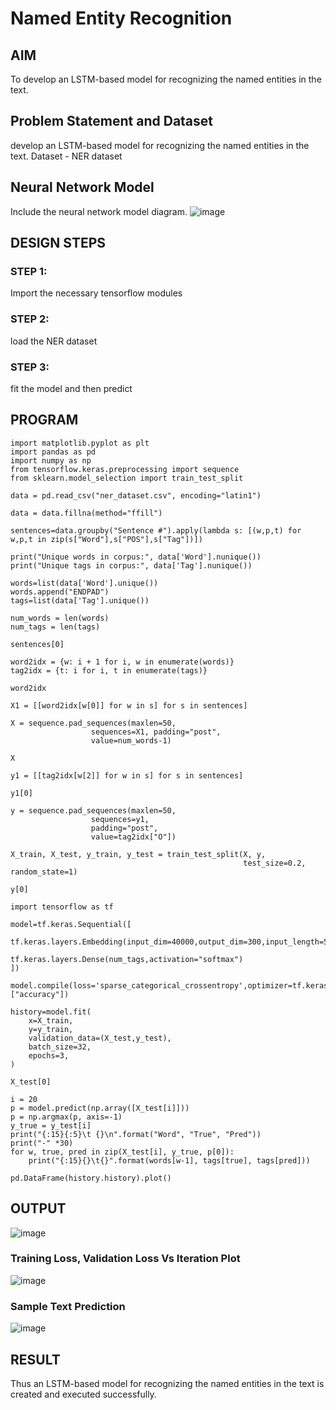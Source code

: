 # Named Entity Recognition

## AIM

To develop an LSTM-based model for recognizing the named entities in the text.

## Problem Statement and Dataset
develop an LSTM-based model for recognizing the named entities in the text. Dataset - NER dataset
## Neural Network Model

Include the neural network model diagram.
![image](https://user-images.githubusercontent.com/75235128/199037523-16fc643c-44e5-4f83-88df-adcb694b925a.png)

## DESIGN STEPS

### STEP 1:
Import the necessary tensorflow modules

### STEP 2:
load the NER dataset

### STEP 3:
fit the model and then predict

## PROGRAM

```
import matplotlib.pyplot as plt
import pandas as pd
import numpy as np
from tensorflow.keras.preprocessing import sequence
from sklearn.model_selection import train_test_split

data = pd.read_csv("ner_dataset.csv", encoding="latin1")

data = data.fillna(method="ffill")

sentences=data.groupby("Sentence #").apply(lambda s: [(w,p,t) for w,p,t in zip(s["Word"],s["POS"],s["Tag"])])

print("Unique words in corpus:", data['Word'].nunique())
print("Unique tags in corpus:", data['Tag'].nunique())

words=list(data['Word'].unique())
words.append("ENDPAD")
tags=list(data['Tag'].unique())

num_words = len(words)
num_tags = len(tags)

sentences[0]

word2idx = {w: i + 1 for i, w in enumerate(words)}
tag2idx = {t: i for i, t in enumerate(tags)}

word2idx

X1 = [[word2idx[w[0]] for w in s] for s in sentences]

X = sequence.pad_sequences(maxlen=50,
                  sequences=X1, padding="post",
                  value=num_words-1)

X

y1 = [[tag2idx[w[2]] for w in s] for s in sentences]

y1[0]

y = sequence.pad_sequences(maxlen=50,
                  sequences=y1,
                  padding="post",
                  value=tag2idx["O"])

X_train, X_test, y_train, y_test = train_test_split(X, y,
                                                    test_size=0.2, random_state=1)

y[0]

import tensorflow as tf

model=tf.keras.Sequential([
                     tf.keras.layers.Embedding(input_dim=40000,output_dim=300,input_length=50,embeddings_initializer='uniform'),
                     tf.keras.layers.Dense(num_tags,activation="softmax")
])

model.compile(loss='sparse_categorical_crossentropy',optimizer=tf.keras.optimizers.Adam(),metrics=["accuracy"])

history=model.fit(
    x=X_train,
    y=y_train,
    validation_data=(X_test,y_test),
    batch_size=32, 
    epochs=3,
)

X_test[0]

i = 20
p = model.predict(np.array([X_test[i]]))
p = np.argmax(p, axis=-1)
y_true = y_test[i]
print("{:15}{:5}\t {}\n".format("Word", "True", "Pred"))
print("-" *30)
for w, true, pred in zip(X_test[i], y_true, p[0]):
    print("{:15}{}\t{}".format(words[w-1], tags[true], tags[pred]))

pd.DataFrame(history.history).plot()
```

## OUTPUT
![image](https://user-images.githubusercontent.com/75235128/199038069-c449b319-ecd4-4b63-b6c4-238725053d2a.png)

### Training Loss, Validation Loss Vs Iteration Plot
![image](https://user-images.githubusercontent.com/75235128/199038159-b0b830a2-58dc-4722-83a3-67d4878332fd.png)

### Sample Text Prediction
![image](https://user-images.githubusercontent.com/75235128/199038290-f9934650-4039-46b6-9247-89f43cba8de4.png)

## RESULT
Thus an LSTM-based model for recognizing the named entities in the text is created and executed successfully.
